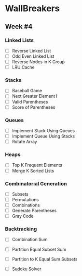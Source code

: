 # WallBreakers

## Week #4

### Linked Lists
- [ ] Reverse Linked List
- [ ] Odd Even Linked List
- [ ] Reverse Nodes in K Group
- [ ] LRU Cache

### Stacks
- [ ] Baseball Game
- [ ] Next Greater Element I
- [ ] Valid Parentheses
- [ ] Score of Parentheses

### Queues
- [ ] Implement Stack Using Queues
- [ ] Implement Queue Using Stacks
- [ ] Rotate Array

### Heaps
- [ ] Top K Frequent Elements
- [ ] Merge K Sorted Lists

### Combinatorial Generation
- [ ] Subsets
- [ ] Permutations
- [ ] Combinations
- [ ] Generate Parentheses
- [ ] Gray Code

### Backtracking
- [ ] Combination Sum
- [ ] Partition Equal Subset Sum
- [ ] Partition to K Equal Sum Subsets
- [ ] Sudoku Solver

